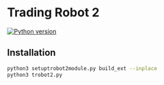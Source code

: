 # Trading Robot 2
[![Python version](https://img.shields.io/pypi/pyversions/binance-connector)](https://www.python.org/downloads/)

## Installation

```bash
python3 setuptrobot2module.py build_ext --inplace
python3 trobot2.py
```
